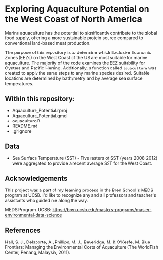 # Exploring Aquaculture Potential on the West Coast of North America

Marine aquaculture has the potential to significantly contribute to the global food supply, offering a more sustainable protein source compared to conventional land-based meat production. 

The purpose of this repository is to determine which Exclusive Economic Zones (EEZs) on the West Coast of the US are most suitable for marine aquaculture. The majority of the code examines the EEZ suitability for Oysters and Pacific Herring. Additionally, a function called `aquaculture` was created to apply the same steps to any marine species desired. Suitable locations are determined by bathymetry and by average sea surface temperatures. 



## Within this repository:

- Aquaculture_Potential.rproj
- Aquaculture_Potential.qmd
- aquaculture.R
- README.md
- .gitignore

## Data

- Sea Surface Temperature (SST) - Five rasters of SST (years 2008-2012) were aggregated to provide a recent average SST for the West Coast. 


## Acknowledgements
This project was a part of my learning process in the Bren School's MEDS program at UCSB. I'd like to recognize any and all professors and teacher's assistants who guided me along the way. 

MEDS Program, UCSB: https://bren.ucsb.edu/masters-programs/master-environmental-data-science

## References

Hall, S. J., Delaporte, A., Phillips, M. J., Beveridge, M. & O’Keefe, M. Blue Frontiers: Managing the Environmental Costs of Aquaculture (The WorldFish Center, Penang, Malaysia, 2011).
